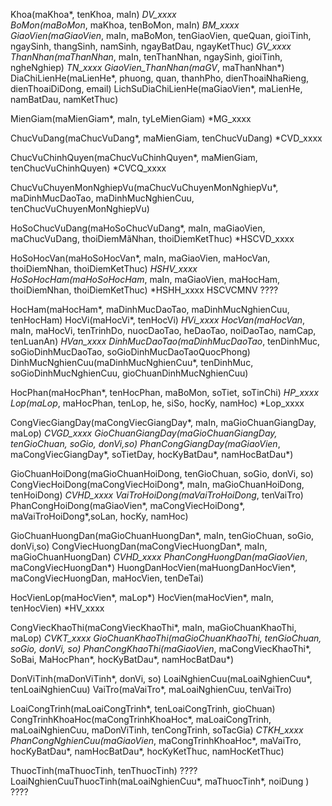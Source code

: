 Khoa(maKhoa*, tenKhoa, maIn) *DV_xxxx          
BoMon(maBoMon*, maKhoa, tenBoMon, maIn) *BM_xxxx
GiaoVien(maGiaoVien*, maIn, maBoMon, tenGiaoVien, queQuan, gioiTinh, ngaySinh, thangSinh, namSinh, ngayBatDau, ngayKetThuc) *GV_xxxx
ThanNhan(maThanNhan*, maIn, tenThanNhan, ngaySinh, gioiTinh, ngheNghiep) *TN_xxxx
GiaoVien_ThanNhan(maGV*, maThanNhan*)
DiaChiLienHe(maLienHe*, phuong, quan, thanhPho, dienThoaiNhaRieng, dienThoaiDiDong, email)
LichSuDiaChiLienHe(maGiaoVien*, maLienHe, namBatDau, namKetThuc)


MienGiam(maMienGiam*, maIn, tyLeMienGiam) *MG_xxxx

ChucVuDang(maChucVuDang*, maMienGiam, tenChucVuDang) *CVD_xxxx

ChucVuChinhQuyen(maChucVuChinhQuyen*, maMienGiam, tenChucVuChinhQuyen) *CVCQ_xxxx

ChucVuChuyenMonNghiepVu(maChucVuChuyenMonNghiepVu*, maDinhMucDaoTao, maDinhMucNghienCuu, tenChucVuChuyenMonNghiepVu)

HoSoChucVuDang(maHoSoChucVuDang*, maIn, maGiaoVien, maChucVuDang, thoiDiemMãNhan, thoiDiemKetThuc) *HSCVD_xxxx

HoSoHocVan(maHoSoHocVan*, maIn, maGiaoVien, maHocVan, thoiDiemNhan, thoiDiemKetThuc) *HSHV_xxxx
HoSoHocHam(maHoSoHocHam*, maIn, maGiaoVien, maHocHam, thoiDiemNhan, thoiDiemKetThuc) *HSHH_xxxx 
HSCVCMNV ????

HocHam(maHocHam*, maDinhMucDaoTao, maDinhMucNghienCuu, tenHocHam)
HocVi(maHocVi*, tenHocVi) *HVi_xxxx
HocVan(maHocVan*, maIn, maHocVi, tenTrinhDo, nuocDaoTao, heDaoTao, noiDaoTao, namCap, tenLuanAn) *HVan_xxxx
DinhMucDaoTao(maDinhMucDaoTao*, tenDinhMuc, soGioDinhMucDaoTao, soGioDinhMucDaoTaoQuocPhong) 
DinhMucNghienCuu(maDinhMucNghienCuu*, tenDinhMuc, soGioDinhMucNghienCuu, gioChuanDinhMucNghienCuu)

HocPhan(maHocPhan*, tenHocPhan, maBoMon, soTiet, soTinChi) *HP_xxxx
Lop(maLop*, maHocPhan, tenLop, he, siSo, hocKy, namHoc) *Lop_xxxx

CongViecGiangDay(maCongViecGiangDay*, maIn, maGioChuanGiangDay, maLop) *CVGD_xxxx
GioChuanGiangDay(maGioChuanGiangDay, tenGioChuan, soGio, donVi,so)
PhanCongGiangDay(maGiaoVien*, maCongViecGiangDay*, soTietDay, hocKyBatDau*, namHocBatDau*)

GioChuanHoiDong(maGioChuanHoiDong, tenGioChuan, soGio, donVi, so)
CongViecHoiDong(maCongViecHoiDong*, maIn, maGioChuanHoiDong, tenHoiDong) *CVHD_xxxx
VaiTroHoiDong(maVaiTroHoiDong*, tenVaiTro)
PhanCongHoiDong(maGiaoVien*, maCongViecHoiDong*, maVaiTroHoiDong*,soLan,  hocKy, namHoc)

GioChuanHuongDan(maGioChuanHuongDan*, maIn, tenGioChuan, soGio, donVi,so) 
CongViecHuongDan(maCongViecHuongDan*, maIn, maGioChuanHuongDan) *CVHD_xxxx
PhanCongHuongDan(maGiaoVien*, maCongViecHuongDan*)
HuongDanHocVien(maHuongDanHocVien*, maCongViecHuongDan, maHocVien, tenDeTai)

HocVienLop(maHocVien*, maLop*)
HocVien(maHocVien*, maIn, tenHocVien) *HV_xxxx 


CongViecKhaoThi(maCongViecKhaoThi*, maIn, maGioChuanKhaoThi, maLop) *CVKT_xxxx
GioChuanKhaoThi(maGioChuanKhaoThi, tenGioChuan, soGio, donVi, so)
PhanCongKhaoThi(maGiaoVien*, maCongViecKhaoThi*, SoBai, MaHocPhan*, hocKyBatDau*, namHocBatDau*)



DonViTinh(maDonViTinh*, donVi, so)
LoaiNghienCuu(maLoaiNghienCuu*, tenLoaiNghienCuu)
VaiTro(maVaiTro*, maLoaiNghienCuu, tenVaiTro)

LoaiCongTrinh(maLoaiCongTrinh*, tenLoaiCongTrinh, gioChuan) 
CongTrinhKhoaHoc(maCongTrinhKhoaHoc*, maLoaiCongTrinh, maLoaiNghienCuu, maDonViTinh, tenCongTrinh, soTacGia) *CTKH_xxxx
PhanCongNghienCuu(maGiaoVien*, maCongTrinhKhoaHoc*, maVaiTro, hocKyBatDau*, namHocBatDau*, hocKyKetThuc, namHocKetThuc)



ThuocTinh(maThuocTinh, tenThuocTinh) ???? 
LoaiNghienCuuThuocTinh(maLoaiNghienCuu*, maThuocTinh*, noiDung ) ????
